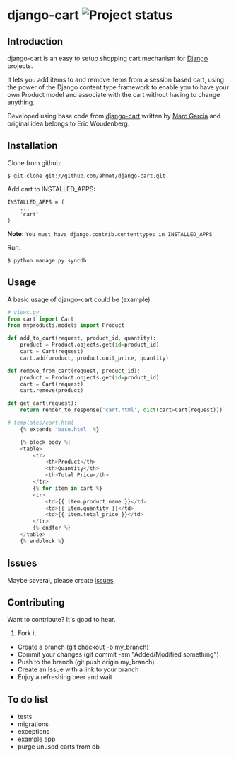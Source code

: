 # django-cart ![Project status](http://stillmaintained.com/ahmet/django-cart.png)

## Introduction

django-cart is an easy to setup shopping cart mechanism for [Django](http://djangoproject.com) projects.

It lets you add items to and remove items from a session based cart, using the power of the Django content type framework to enable you to have your own Product model and associate with the cart without having to change anything. 

Developed using base code from [django-cart](http://code.google.com/p/django-cart) written by [Marc Garcia](http://vaig.be) and original idea belongs to Eric Woudenberg.

## Installation

Clone from github:

    $ git clone git://github.com/ahmet/django-cart.git

Add cart to INSTALLED_APPS:

    INSTALLED_APPS = (
        ...
        'cart'
    )

**Note:** `You must have django.contrib.contenttypes in INSTALLED_APPS`

Run:

	$ python manage.py syncdb

## Usage

A basic usage of django-cart could be (example):

```python
# views.py
from cart import Cart
from myproducts.models import Product

def add_to_cart(request, product_id, quantity):
    product = Product.objects.get(id=product_id)
    cart = Cart(request)
    cart.add(product, product.unit_price, quantity)

def remove_from_cart(request, product_id):
    product = Product.objects.get(id=product_id)
    cart = Cart(request)
    cart.remove(product)

def get_cart(request):
    return render_to_response('cart.html', dict(cart=Cart(request)))
```

```python
# templates/cart.html
	{% extends 'base.html' %}

	{% block body %}
    <table>
        <tr>
            <th>Product</th>
            <th>Quantity</th>
            <th>Total Price</th>
        </tr>
        {% for item in cart %}
        <tr>
            <td>{{ item.product.name }}</td>
            <td>{{ item.quantity }}</td>
            <td>{{ item.total_price }}</td>
        </tr>
        {% endfor %}
    </table>
	{% endblock %}
```

## Issues

Maybe several, please create [issues](http://github.com/ahmet/django-cart/issues).


## Contributing

Want to contribute? It's good to hear.

1. Fork it
* Create a branch (git checkout -b my_branch)
* Commit your changes (git commit -am "Added/Modified something")
* Push to the branch (git push origin my_branch)
* Create an Issue with a link to your branch
* Enjoy a refreshing beer and wait

## To do list

* tests
* migrations
* exceptions
* example app
* purge unused carts from db
